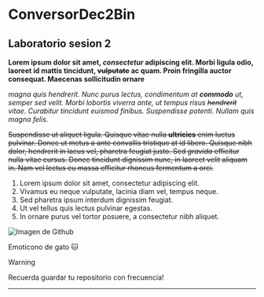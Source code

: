 # ConversorDec2Bin
## Laboratorio sesion 2
 

**Lorem ipsum dolor sit amet, _consectetur_ adipiscing elit. Morbi ligula odio, laoreet id mattis tincidunt, ~~vulputate~~ ac quam. Proin fringilla auctor consequat. Maecenas sollicitudin ornare**

_magna quis hendrerit. Nunc purus lectus, condimentum at **commodo** ut, semper sed velit. Morbi lobortis viverra ante, ut tempus risus ~~hendrerit~~ vitae. Curabitur tincidunt euismod finibus. Suspendisse potenti. Nullam quis magna felis._ 

~~Suspendisse ut aliquet ligula. Quisque vitae nulla **ultricies** enim luctus pulvinar. Donec ut metus a ante convallis tristique at id libero. Quisque nibh dolor, hendrerit in lacus vel, pharetra feugiat justo. Sed _gravida_ efficitur nulla vitae cursus. Donec tincidunt dignissim nunc, in laoreet velit aliquam in. Nam vel lectus eu massa efficitur rhoncus fermentum a orci.~~

1. Lorem ipsum dolor sit amet, consectetur adipiscing elit.
2. Vivamus eu neque vulputate, lacinia diam vel, tempus neque.
3. Sed pharetra ipsum interdum dignissim feugiat.
4. Ut vel tellus quis lectus pulvinar egestas.
5. In ornare purus vel tortor posuere, a consectetur nibh aliquet.

![Imagen de Github](https://www.blackmoreops.com/wp-content/uploads/2021/09/Quick-Github-Tutorial.png)

Emoticono de gato :cat:

> [!WARNING]
> Recuerda guardar tu repositorio con frecuencia!

***
